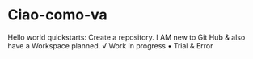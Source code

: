 # Ciao-como-va
Hello world quickstarts: Create a repository. I AM new to Git Hub &amp; also have a Workspace planned. √ Work in progress • Trial &amp; Error

